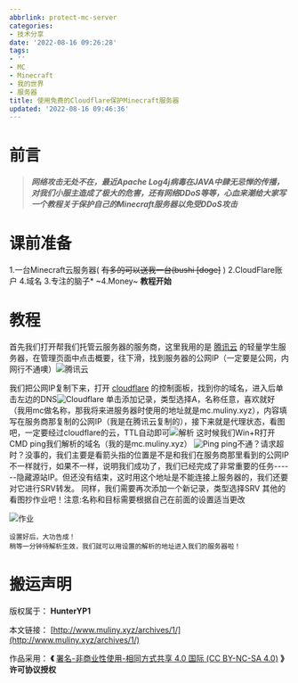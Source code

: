 ```yaml
---
abbrlink: protect-mc-server
categories:
- 技术分享
date: '2022-08-16 09:26:28'
tags:
- ''
- MC
- Minecraft
- 我的世界
- 服务器
title: 使用免费的Cloudflare保护Minecraft服务器
updated: '2022-08-16 09:46:36'
---
```

# 前言

> ***网络攻击无处不在，最近Apache Log4j病毒在JAVA中肆无忌惮的传播，对我们小服主造成了极大的危害，还有网络DDoS等等，心血来潮给大家写一个教程关于保护自己的Minecraft服务器以免受DDoS攻击***

# 课前准备

1.一台Minecraft云服务器( ~~有多的可以送我一台(bushi [doge]~~ )
2.CloudFlare账户
4.域名
3.专注的脑子*
~4.Money~
**教程开始**

# 教程

首先我们打开帮我们托管云服务器的服务商，这里我用的是 [腾讯云](https://cloud.tencent.com/) 的轻量学生服务器，在管理页面中点击概要，往下滑，找到服务器的公网IP（一定要是公网，内网行不通噢）![腾讯云](https://s2.loli.net/2022/01/02/Cg4Yc1STu86ND7Z.png "腾讯云")

我们把公网IP复制下来，打开 [cloudflare](https://dash.cloudflare.com) 的控制面板，找到你的域名，进入后单击左边的DNS![Cloudflare](https://s2.loli.net/2022/01/02/YHn5i8EhOFxKNVX.png "Cloudflare")
单击添加记录，类型选择A，名称任意，喜欢就好（我用mc做名称，那我将来进服务器时使用的地址就是mc.muliny.xyz），内容填写在服务商那复制的公网IP（我是在腾讯云复制的），接下来就是代理状态，看图吧，一定要经过cloudflare的云，TTL自动即可![解析](https://s2.loli.net/2022/01/02/8ZQrtVa3YNhfbld.png "解析")
这时候我们Win+R打开CMD ping我们解析的域名（我的是mc.muliny.xyz）
![Ping](https://s2.loli.net/2022/01/02/DTXfZG8oOyEp4r7.png "Ping")
ping不通？请求超时？没事的，我们主要是看箭头指的位置是不是和我们在服务商那里看到的公网IP不一样就行，如果不一样，说明我们成功了，我们已经完成了非常重要的任务------隐藏源站IP。但还没有结束，这时用这个地址是不能连接上服务器的，我们还要对它进行SRV转发。
同样，我们需要再次添加一个新记录，类型选择SRV 其他的看图抄作业吧！注意:名称和目标需要根据自己在前面的设置适当更改

![作业](https://s2.loli.net/2022/01/02/a7pFUZ14hrP3kzm.png "作业")

```
设置好后，大功告成！
稍等一分钟待解析生效，我们就可以用设置的解析的地址进入我们的服务器啦！
```

# 搬运声明

版权属于： **HunterYP1**

本文链接： [http://www.muliny.xyz/archives/1/](http://www.muliny.xyz/archives/1/)

作品采用： **《** [署名-非商业性使用-相同方式共享 4.0 国际 (CC BY-NC-SA 4.0)](http://creativecommons.org/licenses/by-nc-sa/4.0/deed.zh) **》许可协议授权**

